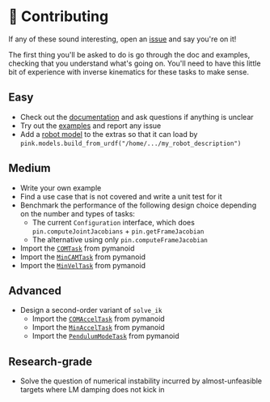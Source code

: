 # 👷 Contributing

If any of these sound interesting, open an [issue](https://github.com/tasts-robots/pink/issues) and say you're on it!

The first thing you'll be asked to do is go through the doc and examples, checking that you understand what's going on. You'll need to have this little bit of experience with inverse kinematics for these tasks to make sense.

## Easy

- Check out the [documentation](https://tasts-robots.org/doc/pink/) and ask questions if anything is unclear
- Try out the [examples](examples) and report any issue
- Add a [robot model](https://tasts-robots.org/doc/pink/extras.html#module-pink.models) to the extras so that it can load by ``pink.models.build_from_urdf("/home/.../my_robot_description")``

## Medium

- Write your own example
- Find a use case that is not covered and write a unit test for it
- Benchmark the performance of the following design choice depending on the number and types of tasks:
    - The current ``Configuration`` interface, which does ``pin.computeJointJacobians`` + ``pin.getFrameJacobian``
    - The alternative using only ``pin.computeFrameJacobian``
- Import the [`COMTask`](https://github.com/stephane-caron/pymanoid/blob/1b16932ee3216782fc4b66abafcf8099c19d6d8e/pymanoid/tasks.py#L119) from pymanoid
- Import the [`MinCAMTask`](https://github.com/stephane-caron/pymanoid/blob/1b16932ee3216782fc4b66abafcf8099c19d6d8e/pymanoid/tasks.py#L394) from pymanoid
- Import the [`MinVelTask`](https://github.com/stephane-caron/pymanoid/blob/1b16932ee3216782fc4b66abafcf8099c19d6d8e/pymanoid/tasks.py#L424) from pymanoid

## Advanced

- Design a second-order variant of `solve_ik`
    - Import the [`COMAccelTask`](https://github.com/stephane-caron/pymanoid/blob/1b16932ee3216782fc4b66abafcf8099c19d6d8e/pymanoid/tasks.py#L163) from pymanoid
    - Import the [`MinAccelTask`](https://github.com/stephane-caron/pymanoid/blob/1b16932ee3216782fc4b66abafcf8099c19d6d8e/pymanoid/tasks.py#L357) from pymanoid
    - Import the [`PendulumModeTask`](https://github.com/stephane-caron/pymanoid/blob/1b16932ee3216782fc4b66abafcf8099c19d6d8e/pymanoid/tasks.py#L455) from pymanoid

## Research-grade

- Solve the question of numerical instability incurred by almost-unfeasible targets where LM damping does not kick in
